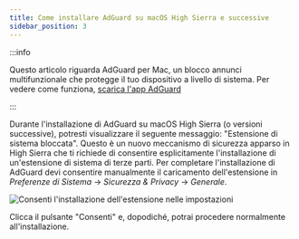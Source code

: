 ```yaml
---
title: Come installare AdGuard su macOS High Sierra e successive
sidebar_position: 3
---
```


:::info

Questo articolo riguarda AdGuard per Mac, un blocco annunci multifunzionale che protegge il tuo dispositivo a livello di sistema. Per vedere come funziona, [scarica l'app AdGuard](https://agrd.io/download-kb-adblock)

:::

Durante l'installazione di AdGuard su macOS High Sierra (o versioni successive), potresti visualizzare il seguente messaggio: "Estensione di sistema bloccata". Questo è un nuovo meccanismo di sicurezza apparso in High Sierra che ti richiede di consentire esplicitamente l'installazione di un'estensione di sistema di terze parti. Per completare l'installazione di AdGuard devi consentire manualmente il caricamento dell'estensione in *Preferenze di Sistema* → *Sicurezza & Privacy* → *Generale*.

![Consenti l'installazione dell'estensione nelle impostazioni](https://cdn.adtidy.org/public/Adguard/kb/PicturesEN/highsierra.png)

Clicca il pulsante "Consenti" e, dopodiché, potrai procedere normalmente all'installazione.
